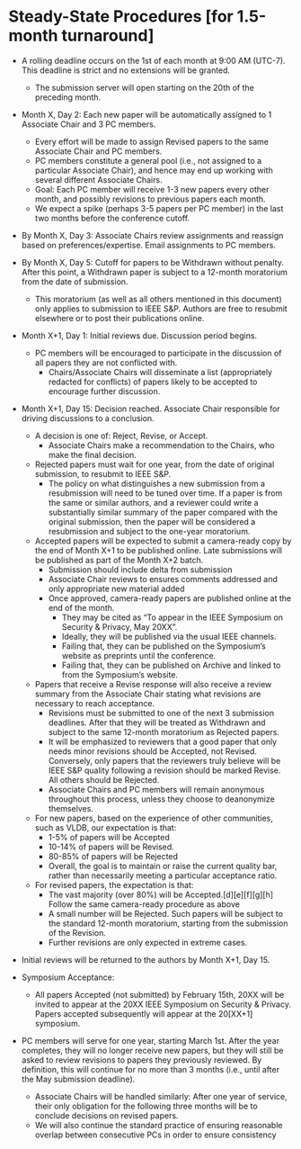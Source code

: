 

# Steady-State Procedures [for 1.5-month turnaround]

* A rolling deadline occurs on the 1st of each month at 9:00 AM (UTC-7). This deadline is strict and no extensions will be granted.
   * The submission server will open starting on the 20th of the preceding month.

* Month X, Day 2: Each new paper will be automatically assigned to 1 Associate Chair and 3 PC members.
   * Every effort will be made to assign Revised papers to the same Associate Chair and PC members.
   * PC members constitute a general pool (i.e., not assigned to a particular Associate Chair), and hence may end up working with several different Associate Chairs.
   * Goal: Each PC member will receive 1-3 new papers every other month, and possibly revisions to previous papers each month.  
   * We expect a spike (perhaps 3-5 papers per PC member) in the last two months before the conference cutoff.

* By Month X, Day 3: Associate Chairs review assignments and reassign based on preferences/expertise.  Email assignments to PC members.

* By Month X, Day 5: Cutoff for papers to be Withdrawn without penalty.  After this point, a Withdrawn paper is subject to a 12-month moratorium from the date of submission.
   * This moratorium (as well as all others mentioned in this document) only applies to submission to IEEE S&P.  Authors are free to resubmit elsewhere or to post their publications online.

* Month X+1, Day 1: Initial reviews due.  Discussion period begins.
   * PC members will be encouraged to participate in the discussion of all papers they are not conflicted with.  
      * Chairs/Associate Chairs will disseminate a list (appropriately redacted for conflicts) of papers likely to be accepted to encourage further discussion.

* Month X+1, Day 15: Decision reached.  Associate Chair responsible for driving discussions to a conclusion.  
   * A decision is one of: Reject, Revise, or Accept.
      * Associate Chairs make a recommendation to the Chairs, who make the final decision.
   * Rejected papers must wait for one year, from the date of original submission, to resubmit to IEEE S&P.
      * The policy on what distinguishes a new submission from a resubmission will need to be tuned over time.  If a paper is from the same or similar authors, and a reviewer could write a substantially similar summary of the paper compared with the original submission, then the paper will be considered a resubmission and subject to the one-year moratorium.
   * Accepted papers will be expected to submit a camera-ready copy by the end of Month X+1 to be published online.  Late submissions will be published as part of the Month X+2 batch.
      * Submission should include delta from submission
      * Associate Chair reviews to ensures comments addressed and only appropriate new material added
      * Once approved, camera-ready papers are published online at the end of the month.  
         * They may be cited as “To appear in the IEEE Symposium on Security & Privacy, May 20XX”.
         * Ideally, they will be published via the usual IEEE channels.
         * Failing that, they can be published on the Symposium’s website as preprints until the conference.
         * Failing that, they can be published on Archive and linked to from the Symposium’s website.
   * Papers that receive a Revise response will also receive a review summary from the Associate Chair stating what revisions are necessary to reach acceptance.
      * Revisions must be submitted to one of the next 3 submission deadlines.  After that they will be treated as Withdrawn and subject to the same 12-month moratorium as Rejected papers.
      * It will be emphasized to reviewers that a good paper that only needs minor revisions should be Accepted, not Revised.  Conversely, only papers that the reviewers truly believe will be IEEE S&P quality following a revision should be marked Revise.  All others should be Rejected.
      * Associate Chairs and PC members will remain anonymous throughout this process, unless they choose to deanonymize themselves.
   * For new papers, based on the experience of other communities, such as VLDB, our expectation is that:
      * 1-5% of papers will be Accepted
      * 10-14% of papers will be Revised.
      * 80-85% of papers will be Rejected
      * Overall, the goal is to maintain or raise the current quality bar, rather than necessarily meeting a particular acceptance ratio.
   * For revised papers, the expectation is that:
      * The vast majority (over 80%) will be Accepted.[d][e][f][g][h]  Follow the same camera-ready procedure as above
      * A small number will be Rejected.  Such papers will be subject to the standard 12-month moratorium, starting from the submission of the Revision.
      * Further revisions are only expected in extreme cases.

* Initial reviews will be returned to the authors by Month X+1, Day 15.

* Symposium Acceptance:
   * All papers Accepted (not submitted) by February 15th, 20XX will be invited to appear at the 20XX IEEE Symposium on Security & Privacy.  Papers accepted subsequently will appear at the 20[XX+1] symposium.

* PC members will serve for one year, starting March 1st.  After the year completes, they will no longer receive new papers, but they will still be asked to review revisions to papers they previously reviewed.  By definition, this will continue for no more than 3 months (i.e., until after the May submission deadline).  
   * Associate Chairs will be handled similarly: After one year of service, their only obligation for the following three months will be to conclude decisions on revised papers.
   * We  will also continue the standard practice of ensuring reasonable overlap between consecutive PCs in order to ensure consistency


